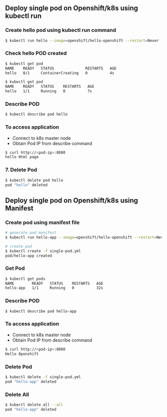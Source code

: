 ## Deploy single pod on Openshift/k8s using kubectl run

### Create hello pod using kubectl run command
```bash
$ kubectl run hello --image=openshift/hello-openshift --restart=Never 
```
### Check hello POD created
```bash
$ kubectl get pod 
NAME    READY   STATUS              RESTARTS   AGE
hello   0/1     ContainerCreating   0          4s

$ kubectl get pod 
NAME    READY   STATUS    RESTARTS   AGE
hello   1/1     Running   0          7s
```
### Describe POD
```bash
$ kubectl describe pod hello 
```
### To access application 

- Connect to k8s master node
- Obtain Pod IP from describe command   
```bash
$ curl http://<pod-ip>:8080
hello Html page
```

### 7. Delete Pod
```bash
$ kubectl delete pod hello 
pod "hello" deleted
```

## Deploy single pod on Openshift/k8s using Manifest

### Create pod using manifest file 
```bash
# generate pod manifest 
$ kubectl run hello-app --image=openshift/hello-openshift --restart=Never --dry-run=client -o yaml > single-pod.yaml

# create pod
$ kubectl create -f single-pod.yml 
pod/hello-app created
```
### Get Pod
```bash
$ kubectl get pods 
NAME        READY   STATUS    RESTARTS   AGE
hello-app   1/1     Running   0          32s
```
### Describe POD
```bash
$ kubectl describe pod hello-app 
```
### To access application 

- Connect to k8s master node
- Obtain Pod IP from describe command   
```bash
$ curl http://<pod-ip>:8080
Hello Openshift
```

### Delete Pod
```bash
$ kubectl delete -f single-pod.yml 
pod "hello-app" deleted
```


### Delete All
```bash
$ kubectl delete all --all
pod "hello-app" deleted
```
